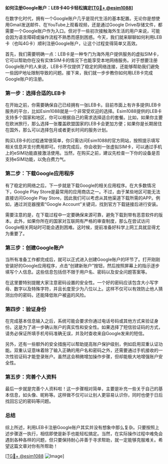 **如何注册Google账户：LEB卡4G卡轻松搞定[[TG💪+ @esim1088](https://t.me/s/esim1088)]**

在数字化时代，拥有一个Google账户几乎是现代生活的基本配置。无论你是想使用Gmail发送邮件、在YouTube上观看视频，还是通过Google Drive存储文件，都需要一个Google账户作为入口。但对于一些初次接触海外生活的用户来说，可能会因为语言障碍或操作流程不熟悉而感到困惑。今天，我们就来聊聊如何利用LEB卡（也叫4G卡）顺利注册Google账户，让这个过程变得简单又高效。

首先，我们需要明确一点：LEB卡是一种专门为海外用户提供服务的虚拟SIM卡，它可以帮助你在没有实体SIM卡的情况下也能享受本地网络服务。对于想要注册Google账户的人来说，LEB卡不仅提供了稳定的网络连接，还能够帮助我们避免一些因IP地址限制导致的问题。接下来，我们就一步步教你如何用LEB卡完成Google账户的注册。

### 第一步：选择合适的LEB卡

在开始之前，你需要确保自己已经拥有一张LEB卡。目前市面上有许多提供LEB卡服务的平台，比如Esim1088就是一个非常受欢迎的选择。Esim1088提供的LEB卡支持多个国家和地区，你可以根据自己的需求选择适合的套餐。比如，如果你主要在欧洲旅行，那么选择一张覆盖欧盟国家的LEB卡会更加方便；如果你是长期居住在国外，那么可以选择包月或者更长时间的服务计划。

购买LEB卡的过程通常很简单，你只需访问Esim1088的官方网站，按照提示填写相关信息并支付费用即可。付款完成后，你会收到一张虚拟SIM卡，可以通过手机上的eSIM功能直接激活使用。当然，在购买之前，建议先检查一下你的设备是否支持eSIM功能，以免白费力气。

### 第二步：下载Google应用程序

有了稳定的网络之后，下一步就是下载Google的相关应用程序。在大多数情况下，Google Play Store是最常用的应用商店之一。不过，由于某些地区可能无法直接访问Google Play Store，因此我们可以考虑从其他渠道下载所需的APP。例如，通过浏览器搜索“Google Account”关键词，找到官方下载链接后进行安装。

需要注意的是，在下载过程中一定要确保来源可靠，避免下载到带有恶意软件的版本。此外，如果你所在的国家对互联网有严格的审查制度，那么在尝试访问Google相关网站时可能会遇到困难。这时候，提前准备好科学上网工具就显得尤为重要了。

### 第三步：创建Google账户

当所有准备工作都完成后，就可以正式进入创建Google账户的环节了。打开刚刚安装好的Google应用程序，点击“创建新账户”按钮，然后按照屏幕上的指示逐步填写个人信息。这些信息包括但不限于用户名、密码以及安全问题答案等。

在这里要特别提醒大家注意密码设置的安全性。一个好的密码应该包含大小写字母、数字以及特殊字符，并且长度至少为八位以上。这样不仅可以有效防止他人猜测出你的密码，还能降低账户被盗的风险。

### 第四步：验证身份

在完成基本信息输入之后，系统可能会要求你通过电话号码或其他方式来验证身份。这是为了进一步确认账户的真实性和安全性。如果选择了短信验证码的方式，请务必保证所填手机号码准确无误，并及时查收来自Google发来的短信。

另外，还有一些额外的安全措施可以帮助提高账户保护级别，例如启用双重认证功能。双重认证意味着除了输入正确的用户名和密码之外，还需要通过手机接收的一次性验证码才能登录账户。虽然这会稍微增加操作步骤，但却能极大地增强账户安全性。

### 第五步：完善个人资料

最后一步就是完善个人资料啦！这一步骤相对简单，主要是补充一些关于自己的基本信息，如头像、昵称等。这样做不仅可以让别人更容易认识你，同时也便于日后找回忘记的密码等问题。

### 总结

综上所述，利用LEB卡注册Google账户其实并没有想象中那么复杂。只要按照上述步骤逐一执行，相信即使是新手也能轻松搞定。当然，在实际操作过程中难免会遇到各种各样的问题，但只要保持耐心并善于寻求帮助，就一定能够克服难关。希望这篇文章对你有所帮助！

[[TG💪+ @esim1088](https://t.me/s/esim1088) ![Image](https://i.postimg.cc/4NQfJmqS/Snipaste-2025-05-13-00-14-12.png)]